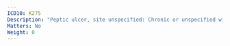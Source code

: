 ```yaml
---
ICD10: K275
Description: "Peptic ulcer, site unspecified: Chronic or unspecified with perforation"
Matters: No
Weight: 0
---
```


